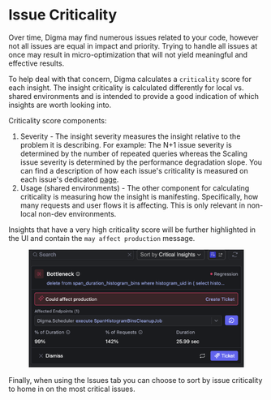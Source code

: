# Issue Criticality

Over time, Digma may find numerous issues related to your code, however not all issues are equal in impact and priority. Trying to handle all issues at once may result in  micro-optimization that will not yield meaningful and effective results.&#x20;

To help deal with that concern, Digma calculates a `criticality` score for each insight. The insight criticality is calculated differently for local vs. shared environments and is intended to provide a good indication of which insights are worth looking into.

Criticality score components:

1. Severity - The insight severity measures the insight relative to the problem it is describing. For example: The N+1 issue severity is determined by the number of repeated queries whereas the Scaling issue  severity is determined by the performance degradation slope.  You can find a description of how each issue's criticality is measured on each issue's dedicated [page](../insights-documentation/insights/).&#x20;
2. Usage (shared environments) - The other component for calculating criticality is measuring how the insight is manifesting. Specifically, how many requests and user flows it is affecting. This is only relevant in non-local non-dev environments.

Insights that have a very high criticality score will be further highlighted in the UI and contain the `may affect production` message.

<figure><img src="../.gitbook/assets/image (22).png" alt=""><figcaption></figcaption></figure>

Finally, when using the Issues tab you can choose to sort by issue criticality to home in on the most critical issues.
